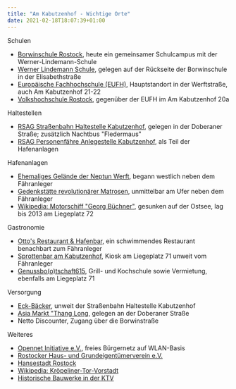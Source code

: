 ```yaml
---
title: "Am Kabutzenhof - Wichtige Orte"
date: 2021-02-18T18:07:39+01:00
---
```


Schulen

* [Borwinschule Rostock](http://borwinschule.org), heute ein gemeinsamer Schulcampus mit der Werner-Lindemann-Schule
* [Werner Lindemann Schule](https://www.lindemann-schule.de/), gelegen auf der Rückseite der Borwinschule in der Elisabethstraße
* [Europäische Fachhochschule (EUFH)](https://www.eufh.de/hochschule/standorte-bruehl-neuss-aachen-berlin-koeln-rheine-und-rostock/), Hauptstandort in der Werftstraße, auch Am Kabutzenhof 21-22
* [Volkshochschule Rostock](https://www.vhs-hro.de), gegenüber der EUFH im Am Kabutzenhof 20a

Haltestellen

* [RSAG Straßenbahn Haltestelle Kabutzenhof](https://www.rsag-online.de), gelegen in der Doberaner Straße; zusätzlich Nachtbus "Fledermaus"
* [RSAG Personenfähre Anlegestelle Kabutzenhof](https://www.rsag-online.de/fahrplan/faehre-gehlsdorf/), als Teil der Hafenanlagen

Hafenanlagen

* [Ehemaliges Gelände der Neptun Werft](https://de.wikipedia.org/wiki/Neptun_Werft), begann westlich neben dem Fähranleger
* [Gedenkstätte revolutionärer Matrosen](https://de.wikipedia.org/wiki/Gedenkstätte_revolutionärer_Matrosen), unmittelbar am Ufer neben dem Fähranleger
* [Wikipedia: Motorschiff "Georg Büchner"](https://de.wikipedia.org/wiki/Georg_Büchner_%28Schiff%29), gesunken auf der Ostsee, lag bis 2013 am Liegeplatz 72

Gastronomie

* [Otto's Restaurant & Hafenbar](https://www.ottos-restaurantschiff.de/), ein schwimmendes Restaurant benachbart zum Fähranleger
* [Sprottenbar am Kabutzenhof](https://www.openstreetmap.org/node/4219902937#map=19/54.09447/12.11523), Kiosk am Liegeplatz 71 unweit vom Fähranleger
* [Genussbo(o)tschaft615](https://carlo615.de/feiern-die-genussbootschaft615/), Grill- und Kochschule sowie Vermietung, ebenfalls am Liegeplatz 71

Versorgung

* [Eck-Bäcker](https://www.openstreetmap.org/node/1092777219#map=19/54.09196/12.11231), unweit der Straßenbahn Haltestelle Kabutzenhof
* [Asia Markt "Thang Long](http://www.asia-thanglong.de), gelegen an der Doberaner Straße
* Netto Discounter, Zugang über die Borwinstraße

Weiteres

* [Opennet Initiative e.V.](https://www.opennet-initiative.de/), freies Bürgernetz auf WLAN-Basis
* [Rostocker Haus- und Grundeigentümerverein e.V.](http://www.haus-und-grund-rostock.de)
* [Hansestadt Rostock](https://www.rostock.de)
* [Wikipedia: Kröpeliner-Tor-Vorstadt](https://de.wikipedia.org/wiki/Kröpeliner-Tor-Vorstadt)
* [Historische Bauwerke in der KTV](http://www.mv-terra-incognita.de/beitraege/denkmale/karte/kroepeliner.htm)
